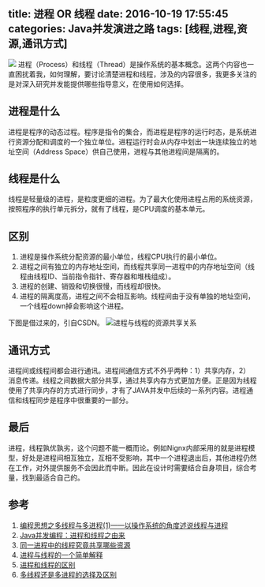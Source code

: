 title: 进程 OR 线程
date: 2016-10-19 17:55:45
categories: Java并发演进之路
tags: [线程,进程,资源,通讯方式]
---
<img src="/img/address-space.png" class="img-topic" />
进程（Process）和线程（Thread）是操作系统的基本概念。这两个内容也一直困扰着我，如何理解，要讨论清楚进程和线程，涉及的内容很多，我更多关注的是对深入研究并发能提供哪些指导意义，在使用如何选择。
<!--more-->

## 进程是什么
进程是程序的动态过程。程序是指令的集合，而进程是程序的运行时态，是系统进行资源分配和调度的一个独立单位。进程运行时会从内存中划出一块连续独立的地址空间（Address Space）供自己使用，进程与其他进程间是隔离的。

## 线程是什么
线程是轻量级的进程，是粒度更细的进程。为了最大化使用进程占用的系统资源，按照程序的执行单元拆分，就有了线程，是CPU调度的基本单元。

## 区别
1. 进程是操作系统分配资源的最小单位，线程CPU执行的最小单位。
2. 进程之间有独立的内存地址空间，而线程共享同一进程中的内存地址空间（线程由线程ID、当前指令指针、寄存器和堆栈组成）。
3. 进程的创建、销毁和切换很慢，而线程却很快。
4. 进程的隔离度高，进程之间不会相互影响。线程间由于没有单独的地址空间，一个线程down掉会影响这个进程。

下图是借过来的，引自CSDN。
![进程与线程的资源共享关系](/img/process-thread.png "进程与线程的资源共享关系")

## 通讯方式
进程间或线程间都会进行通讯。进程间通信方式不外乎两种：1）共享内存，2）消息传递。线程之间数据大部分共享，通过共享内存方式更加方便。正是因为线程使用了共享内存的方式进行同步，才有了JAVA并发中后续的一系列内容。进程通信和线程同步是程序中很重要的一部分。

## 最后
进程，线程孰优孰劣，这个问题不能一概而论。例如Nignx内部采用的就是进程模型，好处是进程间相互独立，互相不受影响，其中一个进程退出后，其他进程仍然在工作，对外提供服务不会因此而中断。因此在设计时需要结合自身项目，综合考量，找到最适合自己的。

## 参考
1. [编程思想之多线程与多进程(1)——以操作系统的角度述说线程与进程](http://blog.csdn.net/luoweifu/article/details/46595285)
2. [Java并发编程：进程和线程之由来](http://m.blog.chinaunix.net/uid-29399573-id-4462170.html)
3. [同一进程中的线程究竟共享哪些资源 ](http://blog.chinaunix.net/uid-26922071-id-3894371.html)
4. [进程与线程的一个简单解释](http://www.ruanyifeng.com/blog/2013/04/processes_and_threads.html)
5. [进程和线程的区别](http://www.cnblogs.com/lmule/archive/2010/08/18/1802774.html)
6. [多线程还是多进程的选择及区别](hhttp://blog.csdn.net/pingd/article/details/17895933)


